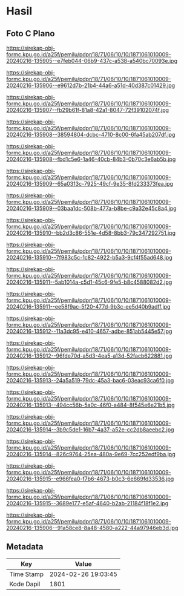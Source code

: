 # Hasil

## Foto C Plano

https://sirekap-obj-formc.kpu.go.id/a25f/pemilu/pdpr/18/71/06/10/10/1871061010009-20240216-135905--e7feb044-06b9-437c-a538-a540bc70093e.jpg

https://sirekap-obj-formc.kpu.go.id/a25f/pemilu/pdpr/18/71/06/10/10/1871061010009-20240216-135906--e9612d7b-21b4-44a6-a51d-40d387c01429.jpg

https://sirekap-obj-formc.kpu.go.id/a25f/pemilu/pdpr/18/71/06/10/10/1871061010009-20240216-135907--fb29b61f-81a8-42a1-8047-72f39102074f.jpg

https://sirekap-obj-formc.kpu.go.id/a25f/pemilu/pdpr/18/71/06/10/10/1871061010009-20240216-135908--38594804-dcbc-4710-8c00-6fa45ab207df.jpg

https://sirekap-obj-formc.kpu.go.id/a25f/pemilu/pdpr/18/71/06/10/10/1871061010009-20240216-135908--fbd1c5e6-1a46-40cb-84b3-0b70c3e6ab5b.jpg

https://sirekap-obj-formc.kpu.go.id/a25f/pemilu/pdpr/18/71/06/10/10/1871061010009-20240216-135909--65a0313c-7925-49cf-9e35-8fd233373fea.jpg

https://sirekap-obj-formc.kpu.go.id/a25f/pemilu/pdpr/18/71/06/10/10/1871061010009-20240216-135909--03baa1dc-508b-477a-b8be-c9a32e45c8a4.jpg

https://sirekap-obj-formc.kpu.go.id/a25f/pemilu/pdpr/18/71/06/10/10/1871061010009-20240216-135910--bb2d3c86-551e-4d58-8bb3-79c347292751.jpg

https://sirekap-obj-formc.kpu.go.id/a25f/pemilu/pdpr/18/71/06/10/10/1871061010009-20240216-135910--7f983c5c-1c82-4922-b5a3-9cf4f55ad648.jpg

https://sirekap-obj-formc.kpu.go.id/a25f/pemilu/pdpr/18/71/06/10/10/1871061010009-20240216-135911--5ab1014a-c5d1-45c6-9fe5-b8c4588082d2.jpg

https://sirekap-obj-formc.kpu.go.id/a25f/pemilu/pdpr/18/71/06/10/10/1871061010009-20240216-135911--ee58f9ac-5f20-477d-9b3c-ee5d40b9adff.jpg

https://sirekap-obj-formc.kpu.go.id/a25f/pemilu/pdpr/18/71/06/10/10/1871061010009-20240216-135912--11a3dc95-e410-4657-adbe-851ab5445e57.jpg

https://sirekap-obj-formc.kpu.go.id/a25f/pemilu/pdpr/18/71/06/10/10/1871061010009-20240216-135912--96fde70d-a5d3-4ea5-a13d-52facb622881.jpg

https://sirekap-obj-formc.kpu.go.id/a25f/pemilu/pdpr/18/71/06/10/10/1871061010009-20240216-135913--24a5a519-79dc-45a3-bac6-03eac93ca6f0.jpg

https://sirekap-obj-formc.kpu.go.id/a25f/pemilu/pdpr/18/71/06/10/10/1871061010009-20240216-135913--494cc56b-5a0c-46f0-a484-8f545e6e21b5.jpg

https://sirekap-obj-formc.kpu.go.id/a25f/pemilu/pdpr/18/71/06/10/10/1871061010009-20240216-135914--3b9c5de1-16b7-4a37-a52e-cc2db8aeebc2.jpg

https://sirekap-obj-formc.kpu.go.id/a25f/pemilu/pdpr/18/71/06/10/10/1871061010009-20240216-135914--826c9764-25ea-480a-9e69-7cc252edf9ba.jpg

https://sirekap-obj-formc.kpu.go.id/a25f/pemilu/pdpr/18/71/06/10/10/1871061010009-20240216-135915--e966fea0-f7b6-4673-b0c3-6e669fd33536.jpg

https://sirekap-obj-formc.kpu.go.id/a25f/pemilu/pdpr/18/71/06/10/10/1871061010009-20240216-135915--3689e177-e5af-4640-b2ab-21184f18f1e2.jpg

https://sirekap-obj-formc.kpu.go.id/a25f/pemilu/pdpr/18/71/06/10/10/1871061010009-20240216-135906--91a58ce8-8a48-4580-a222-44a97946eb3d.jpg


## Metadata

| Key        | Value               |
| ---------- | ------------------- |
| Time Stamp | 2024-02-26 19:03:45 |
| Kode Dapil | 1801                |



